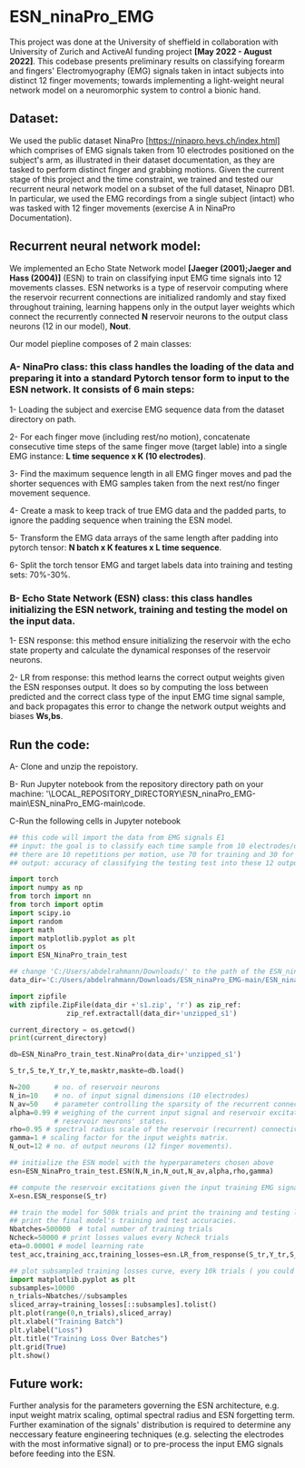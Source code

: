 # ESN_ninaPro_EMG

This project was done at the University of sheffield in collaboration with University of Zurich and ActiveAI funding project **[May 2022 - August 2022]**. This codebase presents preliminary results on classifying forearm and fingers' Electromyography (EMG) signals taken in intact subjects into distinct 12 finger movements; towards implementing a light-weight neural network model 
on a neuromorphic system to control a bionic hand. 

 ## Dataset: 
 We used the public dataset NinaPro [https://ninapro.hevs.ch/index.html] which comprises of EMG signals taken from 10 electrodes positioned on the subject's arm, as illustrated in their dataset documentation, as they are tasked to perform distinct finger and grabbing motions. 
Given the current stage of this project and the time constraint, we trained and tested our recurrent neural network model on a subset of the full dataset, Ninapro DB1. In particular, we used the EMG recordings from a single subject (intact) who was tasked with 12 finger movements (exercise A in NinaPro Documentation). 
 
 
 ## Recurrent neural network model: 
We implemented an Echo State Network model **[Jaeger (2001);Jaeger and Hass (2004)]** (ESN) to train on classifying input EMG time signals into 12 movements classes. ESN networks is a type of reservoir computing where the reservoir recurrent connections are initialized randomly and stay fixed throughout training, learning happens only in the output layer weights which connect the recurrently connected **N** reservoir neurons to the output class neurons (12 in our model), **Nout**.

Our model piepline composes of 2 main classes:

### A- NinaPro class: this class handles the loading of the data and preparing it into a standard Pytorch tensor form to input to the ESN network. It consists of 6 main steps:

1- Loading the subject and exercise EMG sequence data from the dataset directory on path.
   
2- For each finger move (including rest/no motion), concatenate consecutive time steps of the same finger move (target lable) into a single EMG instance: **L time sequence x K (10 electrodes)**.
   
3- Find the maximum sequence length in all EMG finger moves and pad the shorter sequences with EMG samples taken from the next rest/no finger movement sequence.
   
4- Create a mask to keep track of true EMG data and the padded parts, to ignore the padding sequence when training the ESN model.
   
5- Transform the EMG data arrays of the same length after padding into pytorch tensor: **N batch x K features x L time sequence**.
   
6- Split the torch tensor EMG and target labels data into training and testing sets: 70%-30%.  

  
###  B- Echo State Network (ESN) class: this class handles initializing the ESN network, training and testing the model on the input data.

1- ESN response: this method ensure initializing the reservoir with the echo state property and calculate the dynamical responses of the reservoir neurons. 
    
2- LR from response: this method learns the correct output weights given the ESN responses output. It does so by computing the loss between predicted and the correct class type of the input EMG time signal sample, and back propagates this error to change the network output weights and biases **Ws,bs**.   

 ## Run the code: 
 
A- Clone and unzip the repoistory.

B- Run Jupyter notebook from the repository directory path on your machine: '\LOCAL_REPOSITORY_DIRECTORY\ESN_ninaPro_EMG-main\ESN_ninaPro_EMG-main\code.

C-Run the following cells in Jupyter notebook

```python
## this code will import the data from EMG signals E1
## input: the goal is to classify each time sample from 10 electrodes/dimensions to a motion
## there are 10 repetitions per motion, use 70 for training and 30 for testing
## output: accuracy of classifying the testing test into these 12 output classes. 

import torch
import numpy as np
from torch import nn
from torch import optim
import scipy.io
import random
import math
import matplotlib.pyplot as plt
import os
import ESN_NinaPro_train_test
```


```python
## change 'C:/Users/abdelrahmann/Downloads/' to the path of the ESN_ninaPro_EMG-main repository on your machine
data_dir='C:/Users/abdelrahmann/Downloads/ESN_ninaPro_EMG-main/ESN_ninaPro_EMG-main/Data/'
```


```python
import zipfile
with zipfile.ZipFile(data_dir +'s1.zip', 'r') as zip_ref:
              zip_ref.extractall(data_dir+'unzipped_s1')
```


```python
current_directory = os.getcwd()
print(current_directory)
```


```python
db=ESN_NinaPro_train_test.NinaPro(data_dir+'unzipped_s1')

S_tr,S_te,Y_tr,Y_te,masktr,maskte=db.load()
```


```python
N=200      # no. of reservoir neurons
N_in=10    # no. of input signal dimensions (10 electrodes)
N_av=50    # parameter controlling the sparsity of the recurrent connections between the reservoir neurons.
alpha=0.99 # weighing of the current input signal and reservoir excitations relative to the previous reservoir neurons' states in updating the current
           # reservoir neurons' states. 
rho=0.95 # spectral radius scale of the reservoir (recurrent) connectivity matrix.
gamma=1 # scaling factor for the input weights matrix.
N_out=12 # no. of output neurons (12 finger movements).

## initialize the ESN model with the hyperparameters chosen above
esn=ESN_NinaPro_train_test.ESN(N,N_in,N_out,N_av,alpha,rho,gamma)

## compute the reservoir excitations given the input training EMG signals. 
X=esn.ESN_response(S_tr)
```


```python
## train the model for 500k trials and print the training and testing losses every 50k trials.
## print the final model's training and test accuracies.
Nbatches=500000  # total number of training trials
Ncheck=50000 # print losses values every Ncheck trials
eta=0.00001 # model learning rate
test_acc,training_acc,training_losses=esn.LR_from_response(S_tr,Y_tr,S_te,Y_te,Nbatches,eta,Ncheck,masktr,maskte)
```


```python
## plot subsampled training losses curve, every 10k trials ( you could pick other numbers)
import matplotlib.pyplot as plt
subsamples=10000
n_trials=Nbatches//subsamples
sliced_array=training_losses[::subsamples].tolist()
plt.plot(range(0,n_trials),sliced_array)
plt.xlabel("Training Batch")
plt.ylabel("Loss")
plt.title("Training Loss Over Batches")
plt.grid(True)
plt.show()
```
## Future work:
Further analysis for the parameters governing the ESN architecture, e.g. input weight matrix scaling, optimal spectral radius and ESN forgetting term. 
Further examination of the signals' distribution is required to determine any neccessary feature engineering techniques (e.g. selecting the electrodes with the most informative signal) or to pre-process the input EMG signals before feeding into the ESN.


